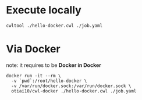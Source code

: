 # Execute locally

```sh
cwltool ./hello-docker.cwl ./job.yaml
```

# Via Docker

note: it requires to be **Docker in Docker**

```
docker run -it --rm \
  -v `pwd`:/root/hello-docker \
  -v /var/run/docker.sock:/var/run/docker.sock \
  otiai10/cwl-docker ./hello-docker.cwl ./job.yaml
```